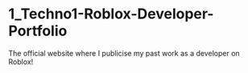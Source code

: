 # 1_Techno1-Roblox-Developer-Portfolio
The official website where I publicise my past work as a developer on Roblox!
